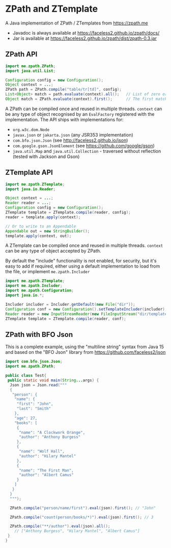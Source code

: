 # ZPath and ZTemplate

A Java implementation of ZPath / ZTemplates from <a href="https://zpath.me">https://zpath.me</a>

* Javadoc is always available at <a href="https://faceless2.github.io/zpath/docs/">https://faceless2.github.io/zpath/docs/</a>
* Jar is available at <a href="https://faceless2.github.io/zpath/dist/zpath-0.3.jar">https://faceless2.github.io/zpath/dist/zpath-0.3.jar</a>

## ZPath API
```java
import me.zpath.ZPath;
import java.util.List;

Configuration config = new Configuration();
Object context = ...;
ZPath path = ZPath.compile("table/tr[td]", config);
List<Object> match = path.evaluate(context).all();   // List of zero or more matches
Object match = ZPath.evaluate(context).first();      // The first match, or null if none
```

A ZPath can be compiled once and reused in multiple threads.
`context` can be any type of object recognised by an `EvalFactory` registered with the implementation. The API ships with implementations for:

* `org.w3c.dom.Node`
* `javax.json` or `jakarta.json` (any JSR353 implementation)
* `com.bfo.json.Json` (see http://faceless2.github.io/json)
* `com.google.gson.JsonElement` (see https://github.com/google/gson)
* `java.util.Map` and `java.util.Collection` - traversed without reflection (tested with Jackson and Gson)


## ZTemplate API
```java
import me.zpath.ZTemplate;
import java.io.Reader;

Object context = ...;
Reader reader = ...;
Configuration config = new Configuration();
ZTemplate template = ZTemplate.compile(reader, config);
reader = template.apply(context);

// Or to write to an Appendable
Appendable out = new StringBuilder();
template.apply(context, out);
```

A ZTemplate can be compiled once and reused in multiple threads.
`context` can be any type of object accepted by ZPath.

By default the "include" functionality is not enabled, for security, but it's
easy to add if required, either using a default implementation to load from the
file, or implement <code>me.zpath.Includer</code>

```java
import me.zpath.ZTemplate;
import me.zpath.Includer;
import me.zpath.Configuration;
import java.io.*;

Includer includer = Includer.getDefault(new File("dir"));
Configuration conf = new Configuration().setTemplateIncluder(includer);
Reader reader = new InputStreamReader(new FileInputStream("dir/template.zt"), "UTF-8");
ZTemplate template = ZTemplate.compile(reader, conf);
```

## ZPath with BFO Json
This is a complete example, using the "multiline string" syntax from Java 15 and based
on the "BFO Json" library from https://github.com/faceless2/json
```java
import com.bfo.json.Json;
import me.zpath.ZPath;

public class Test{
 public static void main(String...args) {
  Json json = Json.read("""
  {
   "person": {
    "name": {
     "first": "John",
     "last": "Smith"
    },
    "age": 27,
    "books": [
     {
      "name": "A Clockwork Orange",
      "author": "Anthony Burgess"
     },
     {
      "name": "Wolf Hall",
      "author": "Hilary Mantel"
     },
     {
      "name": "The First Man",
      "author": "Albert Camus"
     }
    ]
   }
  }
  """);

  ZPath.compile("person/name/first").eval(json).first(); // "John"

  ZPath.compile("count(person/books/*)").eval(json).first(); // 3

  ZPath.compile("**/author").eval(json).all();
    // ["Anthony Burgess", "Hilary Mantel", "Albert Camus"]
 }
}
```
